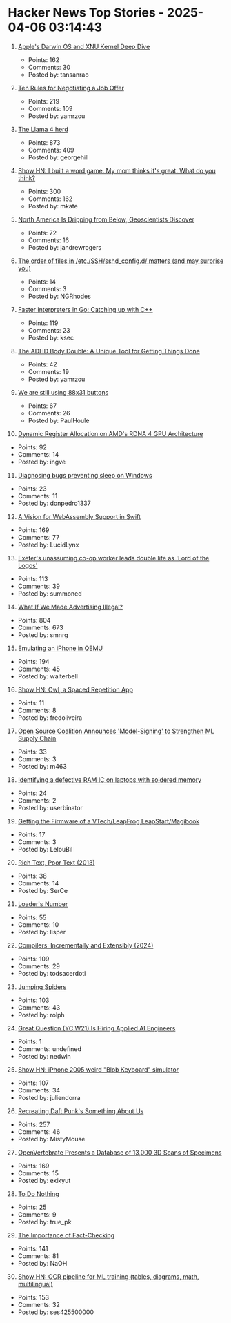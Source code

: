 # Hacker News Top Stories - 2025-04-06 03:14:43

1. [Apple's Darwin OS and XNU Kernel Deep Dive](https://tansanrao.com/blog/2025/04/xnu-kernel-and-darwin-evolution-and-architecture/)
   - Points: 162
   - Comments: 30
   - Posted by: tansanrao

2. [Ten Rules for Negotiating a Job Offer](https://haseebq.com/my-ten-rules-for-negotiating-a-job-offer/)
   - Points: 219
   - Comments: 109
   - Posted by: yamrzou

3. [The Llama 4 herd](https://ai.meta.com/blog/llama-4-multimodal-intelligence/)
   - Points: 873
   - Comments: 409
   - Posted by: georgehill

4. [Show HN: I built a word game. My mom thinks it's great. What do you think?](https://www.whatsit.today/)
   - Points: 300
   - Comments: 162
   - Posted by: mkate

5. [North America Is Dripping from Below, Geoscientists Discover](https://www.jsg.utexas.edu/news/2025/04/north-america-is-dripping-from-below-geoscientists-discover/)
   - Points: 72
   - Comments: 16
   - Posted by: jandrewrogers

6. [The order of files in /etc./SSH/sshd_config.d/ matters (and may surprise you)](https://utcc.utoronto.ca/~cks/space/blog/sysadmin/OpenSSHConfigOrderMatters)
   - Points: 14
   - Comments: 3
   - Posted by: NGRhodes

7. [Faster interpreters in Go: Catching up with C++](https://planetscale.com/blog/faster-interpreters-in-go-catching-up-with-cpp)
   - Points: 119
   - Comments: 23
   - Posted by: ksec

8. [The ADHD Body Double: A Unique Tool for Getting Things Done](https://add.org/the-body-double/)
   - Points: 42
   - Comments: 19
   - Posted by: yamrzou

9. [We are still using 88x31 buttons](https://ultrasciencelabs.com/lab-notes/why-we-are-still-using-88x31-buttons)
   - Points: 67
   - Comments: 26
   - Posted by: PaulHoule

10. [Dynamic Register Allocation on AMD's RDNA 4 GPU Architecture](https://chipsandcheese.com/p/dynamic-register-allocation-on-amds)
   - Points: 92
   - Comments: 14
   - Posted by: ingve

11. [Diagnosing bugs preventing sleep on Windows](https://peteronprogramming.wordpress.com/2025/04/02/diagnosing-bugs-preventing-sleep-on-windows/)
   - Points: 23
   - Comments: 11
   - Posted by: donpedro1337

12. [A Vision for WebAssembly Support in Swift](https://forums.swift.org/t/pitch-a-vision-for-webassembly-support-in-swift/79060)
   - Points: 169
   - Comments: 77
   - Posted by: LucidLynx

13. [Exeter's unassuming co-op worker leads double life as 'Lord of the Logos'](https://www.devonlive.com/whats-on/whats-on-news/exeters-unassuming-co-op-worker-10039941)
   - Points: 113
   - Comments: 39
   - Posted by: summoned

14. [What If We Made Advertising Illegal?](https://simone.org/advertising/)
   - Points: 804
   - Comments: 673
   - Posted by: smnrg

15. [Emulating an iPhone in QEMU](https://eshard.com/posts/emulating-ios-14-with-qemu)
   - Points: 194
   - Comments: 45
   - Posted by: walterbell

16. [Show HN: Owl, a Spaced Repetition App](https://owl.cards)
   - Points: 11
   - Comments: 8
   - Posted by: fredoliveira

17. [Open Source Coalition Announces 'Model-Signing' to Strengthen ML Supply Chain](https://pypi.org/project/model-signing/)
   - Points: 33
   - Comments: 3
   - Posted by: m463

18. [Identifying a defective RAM IC on laptops with soldered memory](https://blog.piernov.org/identifying-defective-ram-ic/)
   - Points: 24
   - Comments: 2
   - Posted by: userbinator

19. [Getting the Firmware of a VTech/LeapFrog LeapStart/Magibook](https://leloubil.prose.sh/leapstart-1)
   - Points: 17
   - Comments: 3
   - Posted by: LelouBil

20. [Rich Text, Poor Text (2013)](https://laemeur.sdf.org/words/D29.html)
   - Points: 38
   - Comments: 14
   - Posted by: SerCe

21. [Loader's Number](https://googology.fandom.com/wiki/Loader%27s_number)
   - Points: 55
   - Comments: 10
   - Posted by: lisper

22. [Compilers: Incrementally and Extensibly (2024)](https://okmij.org/ftp/tagless-final/Compiler/index.html)
   - Points: 109
   - Comments: 29
   - Posted by: todsacerdoti

23. [Jumping Spiders](https://digital.tnconservationist.org/publication/?i=663361&article_id=3697028&view=articleBrowser)
   - Points: 103
   - Comments: 43
   - Posted by: rolph

24. [Great Question (YC W21) Is Hiring Applied AI Engineers](https://www.ycombinator.com/companies/great-question/jobs/AtPa8pe-ai-engineer)
   - Points: 1
   - Comments: undefined
   - Posted by: nedwin

25. [Show HN: iPhone 2005 weird "Blob Keyboard" simulator](undefined)
   - Points: 107
   - Comments: 34
   - Posted by: juliendorra

26. [Recreating Daft Punk's Something About Us](https://thoughts-and-things.ghost.io/recreating-daft-punks-something-about-us/)
   - Points: 257
   - Comments: 46
   - Posted by: MistyMouse

27. [OpenVertebrate Presents a Database of 13,000 3D Scans of Specimens](https://www.openculture.com/2024/03/openvertebrate-presents-a-massive-database-of-13000-3d-scans-of-vertebrate-specimens.html)
   - Points: 169
   - Comments: 15
   - Posted by: exikyut

28. [To Do Nothing](https://shilin.ca/to-do-nothing/)
   - Points: 25
   - Comments: 9
   - Posted by: true_pk

29. [The Importance of Fact-Checking](https://lithub.com/on-the-episode-that-changed-ira-glasss-this-american-life-forever/)
   - Points: 141
   - Comments: 81
   - Posted by: NaOH

30. [Show HN: OCR pipeline for ML training (tables, diagrams, math, multilingual)](https://github.com/ses4255/Versatile-OCR-Program)
   - Points: 153
   - Comments: 32
   - Posted by: ses425500000

